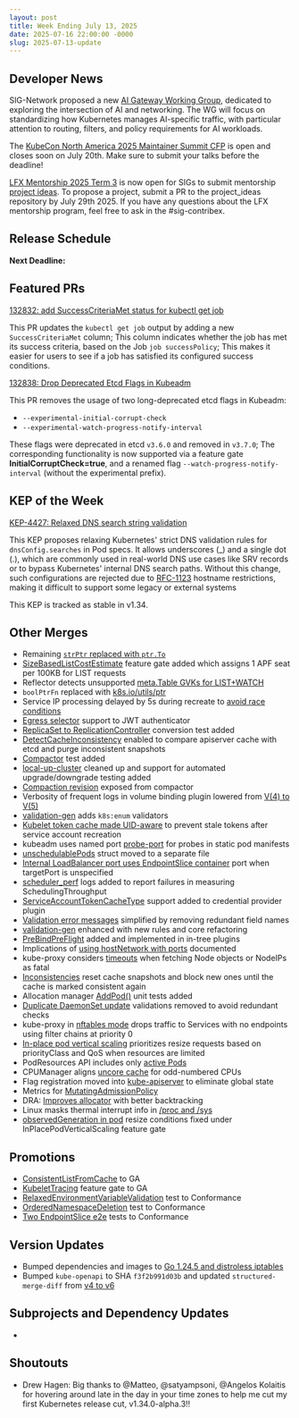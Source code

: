 ```yaml
---
layout: post
title: Week Ending July 13, 2025
date: 2025-07-16 22:00:00 -0000
slug: 2025-07-13-update
---
```


## Developer News

SIG-Network proposed a new [AI Gateway Working Group](https://docs.google.com/document/d/10WTdHYW5x2rw6BTgDzW7X-5QNesAh205MuoaUe5-IQg/edit?tab=t.0#heading=h.3pja9jwpcsxf), dedicated to exploring the intersection of AI and networking. The WG will focus on standardizing how Kubernetes manages AI-specific traffic, with particular attention to routing, filters, and policy requirements for AI workloads.

The [KubeCon North America 2025 Maintainer Summit CFP](https://sessionize.com/maintainer-summit-na-2025) is open and closes soon on July 20th. Make sure to submit your talks before the deadline!

[LFX Mentorship 2025 Term 3](https://github.com/cncf/mentoring/tree/main/programs/lfx-mentorship/2025/03-Sep-Nov) is now open for SIGs to submit mentorship [project ideas](https://github.com/cncf/mentoring/blob/main/programs/lfx-mentorship/2025/03-Sep-Nov/project_ideas.md). To propose a project, submit a PR to the project_ideas repository by July 29th 2025. If you have any questions about the LFX mentorship program, feel free to ask in the #sig-contribex.

## Release Schedule

**Next Deadline:**


## Featured PRs

[132832: add SuccessCriteriaMet status for kubectl get job](https://github.com/kubernetes/kubernetes/pull/132832)

This PR updates the `kubectl get job` output by adding a new `SuccessCriteriaMet` column; This column indicates whether the job has met its success criteria, based on the Job `job successPolicy`; This makes it easier for users to see if a job has satisfied its configured success conditions.

[132838: Drop Deprecated Etcd Flags in Kubeadm](https://github.com/kubernetes/kubernetes/pull/132838)

This PR removes the usage of two long-deprecated etcd flags in Kubeadm:
  * ```--experimental-initial-corrupt-check```
  * ```--experimental-watch-progress-notify-interval```

These flags were deprecated in etcd `v3.6.0` and removed in `v3.7.0`; The corresponding functionality is now supported via a feature gate **InitialCorruptCheck=true**, and a renamed flag `--watch-progress-notify-interval` (without the experimental prefix).

## KEP of the Week

[KEP-4427: Relaxed DNS search string validation](https://github.com/kubernetes/enhancements/blob/master/keps/sig-network/4427-relaxed-dns-search-validation/README.md)

This KEP proposes relaxing Kubernetes' strict DNS validation rules for `dnsConfig.searches` in Pod specs. It allows underscores (_) and a single dot (.), which are commonly used in real-world DNS use cases like SRV records or to bypass Kubernetes' internal DNS search paths. Without this change, such configurations are rejected due to [RFC-1123](https://datatracker.ietf.org/doc/html/rfc1123) hostname restrictions, making it difficult to support some legacy or external systems

This KEP is tracked as stable in v1.34.

## Other Merges

* Remaining [`strPtr` replaced with `ptr.To`](https://github.com/kubernetes/kubernetes/pull/132934)
* [SizeBasedListCostEstimate](https://github.com/kubernetes/kubernetes/pull/132932) feature gate added which assigns 1 APF seat per 100KB for LIST requests
* Reflector detects unsupported [meta.Table GVKs for LIST+WATCH](https://github.com/kubernetes/kubernetes/pull/132928)
* `boolPtrFn` replaced with [k8s.io/utils/ptr](https://github.com/kubernetes/kubernetes/pull/132907)
* Service IP processing delayed by 5s during recreate to [avoid race conditions](https://github.com/kubernetes/kubernetes/pull/132906)
* [Egress selector](https://github.com/kubernetes/kubernetes/pull/132768) support to JWT authenticator
* [ReplicaSet to ReplicationController](https://github.com/kubernetes/kubernetes/pull/132890) conversion test added
* [DetectCacheInconsistency](https://github.com/kubernetes/kubernetes/pull/132884) enabled to compare apiserver cache with etcd and purge inconsistent snapshots
* [Compactor](https://github.com/kubernetes/kubernetes/pull/132872) test added
* [local-up-cluster](https://github.com/kubernetes/kubernetes/pull/132867) cleaned up and support for automated upgrade/downgrade testing added
* [Compaction revision](https://github.com/kubernetes/kubernetes/pull/132848) exposed from compactor
* Verbosity of frequent logs in volume binding plugin lowered from [V(4) to V(5)](https://github.com/kubernetes/kubernetes/pull/132840)
* [validation-gen](https://github.com/kubernetes/kubernetes/pull/132823) adds `k8s:enum` validators
* [Kubelet token cache made UID-aware](https://github.com/kubernetes/kubernetes/pull/132803) to prevent stale tokens after service account recreation
* kubeadm uses named port [probe-port](https://github.com/kubernetes/kubernetes/pull/132776) for probes in static pod manifests
* [unschedulablePods](https://github.com/kubernetes/kubernetes/pull/132730) struct moved to a separate file
* [Internal LoadBalancer port uses EndpointSlice container](https://github.com/kubernetes/kubernetes/pull/132647) port when targetPort is unspecified
* [scheduler_perf](https://github.com/kubernetes/kubernetes/pull/132619) logs added to report failures in measuring SchedulingThroughput
* [ServiceAccountTokenCacheType](https://github.com/kubernetes/kubernetes/pull/132617) support added to credential provider plugin
* [Validation error messages](https://github.com/kubernetes/kubernetes/pull/132513) simplified by removing redundant field names
* [validation-gen](https://github.com/kubernetes/kubernetes/pull/132469) enhanced with new rules and core refactoring
* [PreBindPreFlight](https://github.com/kubernetes/kubernetes/pull/132391) added and implemented in in-tree plugins
* Implications of [using hostNetwork with ports](https://github.com/kubernetes/kubernetes/pull/131458) documented
* kube-proxy considers [timeouts](https://github.com/kubernetes/kubernetes/pull/130837) when fetching Node objects or NodeIPs as fatal
* [Inconsistencies](https://github.com/kubernetes/kubernetes/pull/132944) reset cache snapshots and block new ones until the cache is marked consistent again
* Allocation manager [AddPod()](https://github.com/kubernetes/kubernetes/pull/132569) unit tests added
* [Duplicate DaemonSet update](https://github.com/kubernetes/kubernetes/pull/132548) validations removed to avoid redundant checks
* kube-proxy in [nftables mode](https://github.com/kubernetes/kubernetes/pull/132456) drops traffic to Services with no endpoints using filter chains at priority 0
* [In-place pod vertical scaling](https://github.com/kubernetes/kubernetes/pull/132342) prioritizes resize requests based on priorityClass and QoS when resources are limited
* PodResources API includes only [active Pods](https://github.com/kubernetes/kubernetes/pull/132028)
* CPUManager aligns [uncore cache](https://github.com/kubernetes/kubernetes/pull/131850) for odd-numbered CPUs
* Flag registration moved into [kube-apiserver](https://github.com/kubernetes/kubernetes/pull/132401) to eliminate global state
* Metrics for [MutatingAdmissionPolicy](https://github.com/kubernetes/kubernetes/pull/132079)
* DRA: [Improves allocator](https://github.com/kubernetes/kubernetes/pull/130593) with better backtracking
* Linux masks thermal interrupt info in [/proc and /sys](https://github.com/kubernetes/kubernetes/pull/131018)
* [observedGeneration in pod](https://github.com/kubernetes/kubernetes/pull/131157) resize conditions fixed under InPlacePodVerticalScaling feature gate
## Promotions

* [ConsistentListFromCache](https://github.com/kubernetes/kubernetes/pull/132645) to GA
* [KubeletTracing](https://github.com/kubernetes/kubernetes/pull/132341) feature gate to GA
* [RelaxedEnvironmentVariableValidation](https://github.com/kubernetes/kubernetes/pull/132264) test to Conformance
* [OrderedNamespaceDeletion](https://github.com/kubernetes/kubernetes/pull/132219) test to Conformance
* [Two EndpointSlice e2e](https://github.com/kubernetes/kubernetes/pull/132019) tests to Conformance

## Version Updates

* Bumped dependencies and images to [Go 1.24.5 and distroless iptables](https://github.com/kubernetes/kubernetes/pull/132896)
* Bumped `kube-openapi` to SHA `f3f2b991d03b` and updated `structured-merge-diff` from [v4 to v6](https://github.com/kubernetes/kubernetes/pull/132871)

## Subprojects and Dependency Updates

*

## Shoutouts

* Drew Hagen: Big thanks to @Matteo, @satyampsoni, @Angelos Kolaitis for hovering around late in the day in your time zones to help me cut my first Kubernetes release cut, v1.34.0-alpha.3!!
